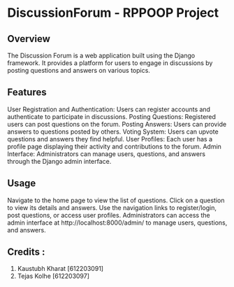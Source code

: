
# DiscussionForum - RPPOOP Project

## Overview
The Discussion Forum is a web application built using the Django framework. It provides a platform for users to engage in discussions by posting questions and answers on various topics.

## Features
User Registration and Authentication: Users can register accounts and authenticate to participate in discussions.
Posting Questions: Registered users can post questions on the forum.
Posting Answers: Users can provide answers to questions posted by others.
Voting System: Users can upvote questions and answers they find helpful.
User Profiles: Each user has a profile page displaying their activity and contributions to the forum.
Admin Interface: Administrators can manage users, questions, and answers through the Django admin interface.

## Usage
Navigate to the home page to view the list of questions.
Click on a question to view its details and answers.
Use the navigation links to register/login, post questions, or access user profiles.
Administrators can access the admin interface at http://localhost:8000/admin/ to manage users, questions, and answers.

## Credits : 
1. Kaustubh Kharat [612203091]
2. Tejas Kolhe [612203097]


